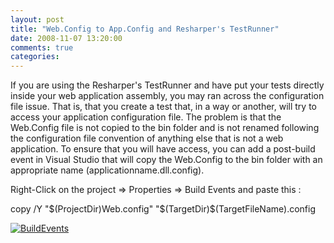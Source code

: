 ```yaml
---
layout: post
title: "Web.Config to App.Config and Resharper's TestRunner"
date: 2008-11-07 13:20:00
comments: true
categories: 
---
```


<p>If you are using the Resharper's TestRunner and have put your tests directly inside your web application assembly, you may ran across the configuration file issue. That is, that you create a test that, in a way or another, will try to access your application configuration file. The problem is that the Web.Config file is not copied to the bin folder and is not renamed following the configuration file convention of anything else that is not a web application. To ensure that you will have access, you can add a post-build event in Visual Studio that will copy the Web.Config to the bin folder with an appropriate name (applicationname.dll.config).</p>
<p>Right-Click on the project =&gt; Properties =&gt; Build Events and paste this :</p>
<p>copy /Y "$(ProjectDir)Web.config" "$(TargetDir)$(TargetFileName).config</p>
<p><a title="BuildEvents" href="http://www.flickr.com/photos/63483657@N00/3005104353/"><img src="http://static.flickr.com/3170/3005104353_0f13ee0f47.jpg" border="0" alt="BuildEvents" /></a></p>